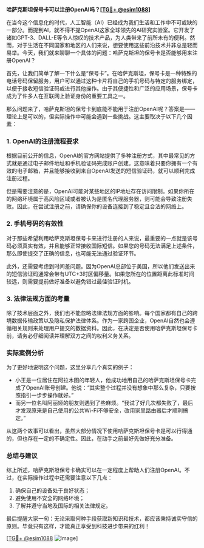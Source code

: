 **哈萨克斯坦保号卡可以注册OpenAI吗？[[TG💪+ @esim1088](https://t.me/s/esim1088)]**

在当今这个信息化的时代，人工智能（AI）已经成为我们生活和工作中不可或缺的一部分。而提到AI，就不得不提OpenAI这家全球领先的AI研究实验室。它开发了诸如GPT-3、DALL-E等令人惊叹的技术产品，为人类带来了前所未有的便利。然而，对于生活在不同国家和地区的人们来说，想要使用这些前沿技术并非总是轻而易举。今天，我们就来聊聊一个具体的问题：哈萨克斯坦的保号卡是否能够用来注册OpenAI？

首先，让我们简单了解一下什么是“保号卡”。在哈萨克斯坦，保号卡是一种特殊的电话号码保留服务，用户可以通过这种卡片将自己的手机号码与特定的服务绑定，以便于接收短信验证码或进行其他操作。由于其便捷性和广泛的应用场景，保号卡成为了许多人在互联网上验证身份的重要工具之一。

那么问题来了，哈萨克斯坦的保号卡到底能不能用于注册OpenAI呢？答案是——理论上是可以的，但实际操作中可能会遇到一些挑战。这主要取决于以下几个因素：

### 1. OpenAI的注册流程要求
根据目前公开的信息，OpenAI的官方网站提供了多种注册方式，其中最常见的方式就是通过电子邮件地址和手机验证码完成账户创建。这意味着只要你拥有一个有效的电子邮箱，并且能够接收到来自OpenAI发送的短信验证码，就可以顺利完成注册过程。

但是需要注意的是，OpenAI可能对某些地区的IP地址存在访问限制。如果你所在的网络环境属于高风险区域或者被认为是匿名代理服务器，则可能会导致注册失败。因此，在尝试注册之前，请确保你的设备连接到了稳定且合法的网络上。

### 2. 手机号码的有效性
对于那些希望利用哈萨克斯坦保号卡来进行注册的人来说，最重要的一点就是该号码必须真实有效，并且能够正常接收国际短信。如果您的号码无法满足上述条件，那么即使提交了正确的信息，也可能无法通过验证环节。

此外，还需要考虑到时间差问题。因为OpenAI总部位于美国，所以他们发送出来的短信验证码通常会带有UTC+3时区偏移量。如果您所在的位置距离此标准时间较远，则需要提前做好准备以避免错过最佳验证时机。

### 3. 法律法规方面的考量
除了技术层面之外，我们也不能忽略法律法规方面的影响。每个国家都有自己的跨境数据传输政策以及隐私保护法律体系。作为一家跨国企业，OpenAI自然也会遵循相关规则来处理用户提交的数据资料。因此，在决定是否使用哈萨克斯坦保号卡前，请务必仔细阅读并理解双方之间的权利义务关系。

### 实际案例分析
为了更好地说明这个问题，这里分享几个真实的例子：
- 小王是一位居住在阿拉木图的年轻人，他成功地用自己的哈萨克斯坦保号卡完成了OpenAI账号创建。他说：“其实整个过程并没有想象中那么复杂，只要按照指引一步步操作就好。”
- 而另一位名叫阿丽娅的朋友则遇到了些麻烦。“我试了好几次都失败了，最后才发现原来是自己使用的公共Wi-Fi不够安全，改用家里路由器后才顺利搞定。”

从这两个故事可以看出，虽然大部分情况下使用哈萨克斯坦保号卡是可以行得通的，但也存在一定的不确定性。因此，在动手之前最好先做好充分准备。

### 总结与建议
综上所述，哈萨克斯坦保号卡确实可以在一定程度上帮助人们注册OpenAI。不过，在实际操作过程中还需要注意以下几点：
1. 确保自己的设备处于良好状态；
2. 避免使用不安全的网络环境；
3. 了解并遵守当地及国际的相关法律规定。

最后提醒大家一句：无论采取何种手段获取新知识和技术，都应该秉持诚实守信的原则。毕竟只有这样，才能真正享受到科技进步带来的红利！

[[TG💪+ @esim1088](https://t.me/s/esim1088) ![Image](https://i.postimg.cc/4NQfJmqS/Snipaste-2025-05-13-00-14-12.png)]